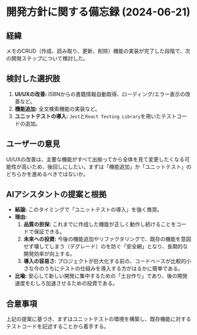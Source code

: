 # 開発方針に関する備忘録 (2024-06-21)

## 経緯
メモのCRUD（作成、読み取り、更新、削除）機能の実装が完了した段階で、次の開発ステップについて検討した。

## 検討した選択肢
1.  **UI/UXの改善:** ISBNからの書籍情報自動取得、ローディング/エラー表示の改善など。
2.  **機能追加:** 全文検索機能の実装など。
3.  **ユニットテストの導入:** `Jest`と`React Testing Library`を用いたテストコードの追加。

## ユーザーの意見
UI/UXの改善は、主要な機能がすべて出揃ってから全体を見て変更したくなる可能性が高いため、後回しにしたい。まずは「機能追加」か「ユニットテスト」のどちらかを進めるべきではないか。

## AIアシスタントの提案と根拠
- **結論:** このタイミングで「ユニットテストの導入」を強く推奨。
- **理由:**
    1.  **品質の担保:** これまでに作成した機能が正しく動作し続けることをコードで保証できる。
    2.  **未来への投資:** 今後の機能追加やリファクタリングで、既存の機能を意図せず壊してしまう（デグレード）のを防ぐ「安全網」となり、長期的な開発効率が向上する。
    3.  **導入の容易さ:** プロジェクトが巨大化する前の、コードベースが比較的小さな今のうちにテストの仕組みを導入する方がはるかに簡単である。
- **比喩:** 安心して新しい開発に集中するための「土台作り」であり、後の開発速度をむしろ加速させるための投資である。

## 合意事項
上記の提案に基づき、まずはユニットテストの環境を構築し、既存機能に対するテストコードを記述することから着手する。 